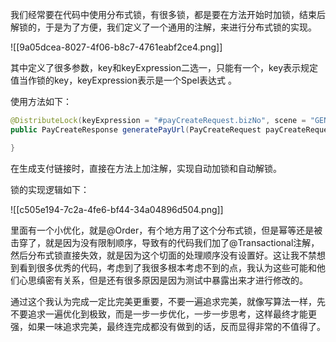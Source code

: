 我们经常要在代码中使用分布式锁，有很多锁，都是要在方法开始时加锁，结束后解锁的，于是为了方便，我们定义了一个通用的注解，来进行分布式锁的实现。



![[9a05dcea-8027-4f06-b8c7-4761eabf2ce4.png]]



其中定义了很多参数，key和keyExpression二选一，只能有一个，key表示规定值当作锁的key，keyExpression表示是一个Spel表达式 。



使用方法如下：

```java
@DistributeLock(keyExpression = "#payCreateRequest.bizNo", scene = "GENERATE_PAY_URL")
public PayCreateResponse generatePayUrl(PayCreateRequest payCreateRequest) {

}
```



在生成支付链接时，直接在方法上加注解，实现自动加锁和自动解锁。



锁的实现逻辑如下：

![[c505e194-7c2a-4fe6-bf44-34a04896d504.png]]



里面有一个小优化，就是@Order，有个地方用了这个分布式锁，但是幂等还是被击穿了，就是因为没有限制顺序，导致有的代码我们加了@Transactional注解，然后分布式锁直接失效，就是因为这个切面的处理顺序没有设置好。这让我不禁想到看到很多优秀的代码，考虑到了我很多根本考虑不到的点，我认为这些可能和他们心思缜密有关系，但是还有很多原因是因为测试中暴露出来才进行修改的。



通过这个我认为完成一定比完美更重要，不要一遍追求完美，就像写算法一样，先不要追求一遍优化到极致，而是一步一步优化，一步一步思考，这样最终才能更强，如果一味追求完美，最终连完成都没有做到的话，反而显得非常的不值得了。





